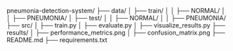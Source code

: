 pneumonia-detection-system/
├── data/
│   ├── train/
│   │   ├── NORMAL/
│   │   ├── PNEUMONIA/
│   ├── test/
│   │   ├── NORMAL/
│   │   ├── PNEUMONIA/
├── src/
│   ├── train.py
│   ├── evaluate.py
│   ├── visualize_results.py
├── results/
│   ├── performance_metrics.png
│   ├── confusion_matrix.png
├── README.md
├── requirements.txt
